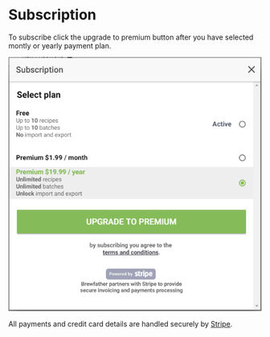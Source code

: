 # Subscription

To subscribe click the upgrade to premium button after you have selected montly or yearly payment plan.

![Subscription](../.gitbook/assets/image%20%2860%29.png)

All payments and credit card details are handled securely by [Stripe](https://www.stripe.com/).

